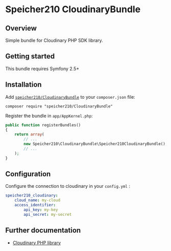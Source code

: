 Speicher210 CloudinaryBundle
==============================

Overview
--------

Simple bundle for Cloudinary PHP SDK library.

Getting started
--------

This bundle requires Symfony 2.5+

Installation
------------

Add [`speicher210/CloudinaryBundle`](https://packagist.org/packages/speicher210/CloudinaryBundle)
to your `composer.json` file:

    composer require "speicher210/CloudinaryBundle"

Register the bundle in `app/AppKernel.php`:

``` php
public function registerBundles()
{
    return array(
        // ...
        new Speicher210\CloudinaryBundle\Speicher210CloudinaryBundle(),
        // ...
    );
}
```

Configuration
-------------

Configure the connection to cloudinary in your `config.yml` :

``` yaml
speicher210_cloudinary:
    cloud_name: my-cloud
    access_identifier:
        api_key: my-key
        api_secret: my-secret
```

Further documentation
---------------------

- [Cloudinary PHP library](https://github.com/cloudinary/cloudinary_php)